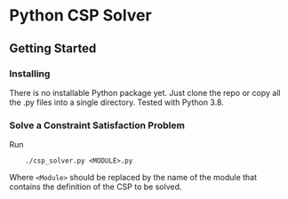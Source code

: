 # Python CSP Solver

## Getting Started

### Installing
There is no installable Python package yet.
Just clone the repo
or copy all the .py files into a single directory.
Tested with Python 3.8.

### Solve a Constraint Satisfaction Problem
Run

        ./csp_solver.py <MODULE>.py

Where `<Module>` should be replaced
by the name of the module
that contains the definition of the CSP
to be solved.
